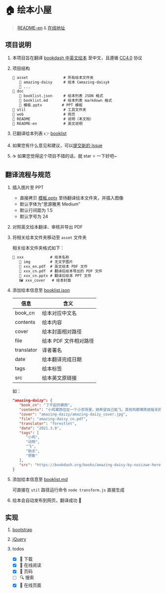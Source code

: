 # 🏠 绘本小屋

> [README-en](README-en.md) & [在线地址](https://forestlet.github.io/bookdash-cn)

## 项目说明

1. 本项目旨在翻译 [bookdash 中英文绘本](https://bookdash.org/books/?languages=en) 至中文，且遵循 [CC4.0](https://creativecommons.org/licenses/by/4.0/) 协议

2. 项目结构

   ```txt
   📂 asset                # 所有绘本文件夹
      📂 amazing-daisy     # 绘本《amazing-daisy》
      📂 ...
   📂 doc
      📄 booklist.json     # 绘本列表 JSON 格式
      📄 booklist.md       # 绘本列表 markdown 格式
      📄 模板.pptx         # PPT 模板
   📂 util                 # 工具文件夹
   📂 web                  # 网页
   📝 README               # 说明（本文档）
   📝 README-en            # 英文说明
   ```

3. 已翻译绘本列表 👉 [booklist](doc/booklist.md)

4. 如果您有什么意见和建议，可以[提交新的 Issue](https://github.com/forestlet/bookdash-cn/issues/new)

5. ☕ 如果您觉得这个项目不错的话，就 star ⭐ 一下好吧~

## 翻译流程与规范

1. 插入图片至 PPT

   - 直接拷贝 [模板.pptx](doc/模板.pptx) 至待翻译绘本文件夹，并插入图像
   - 默认字体为“思源雅黑 Medium”
   - 默认行间距为 1.5
   - 默认字号为 24

2. 对照英文绘本翻译、审核并导出 PDF

3. 将相关绘本文件夹移动至 `asset` 文件夹

   相关绘本文件夹格式如下：

   ```txt
   📂 xxx            # 绘本名称
      📂 img         # 无文字图片
      📄 xxx_en.pdf  # 英文绘本 PDF 文件
      📄 xxx_cn.pdf  # 翻译后绘本导出的 PDF 文件
      📃 xxx_cn.pptx # 翻译后绘本 PPT 文件
      🖼️ xxx_cover   # 绘本封面
   ```

4. 添加绘本信息至 [booklist.json](doc/booklist.json)

   | 信息       | 含义                  |
   | ---------- | --------------------- |
   | book_cn    | 绘本对应中文名        |
   | contents   | 绘本内容              |
   | cover      | 绘本封面相对路径      |
   | file       | 绘本 PDF 文件相对路径 |
   | translator | 译者署名              |
   | date       | 绘本翻译完成日期      |
   | tags       | 绘本标签              |
   | src        | 绘本英文原链接        |

   如：

   ```json
   "amazing-daizy": {
      "book_cn": "了不起的黛西",
      "contents": "小鸡黛西住在一个小农场里，她希望自己能飞。其他鸡都嘲笑她每天的飞行练习。但有一天，惊人的事情发生了……",
      "cover": "amazing-daizy/amazing-daizy_cover.jpg",
      "file": "amazing-daisy_cn.pdf",
      "translator": "forestlet",
      "date": "2021.3.9",
      "tags": [
         "小鸡",
         "动物",
         "飞",
         "励志",
         "想象"
      ],
      "src": "https://bookdash.org/books/amazing-daisy-by-nozizwe-herero-siya-masuku-and-leona-ingram/"
   }
   ```

5. 添加绘本信息至 [booklist.md](doc/booklist.md)

   可直接在 `util` 路径运行命令 `node transform.js` 直接生成

6. 绘本会自动发布到网页，翻译成功 🚀

## 实现

1. [bootstrap](https://getbootstrap.com/)

2. [jQuery](https://jquery.com/)

3. todos

   - [x] 💾 下载
   - [x] 🤲 在线阅读
   - [x] 📖 页码
   - [ ] 🔍 搜索
   - [x] 🚀 在线页面
